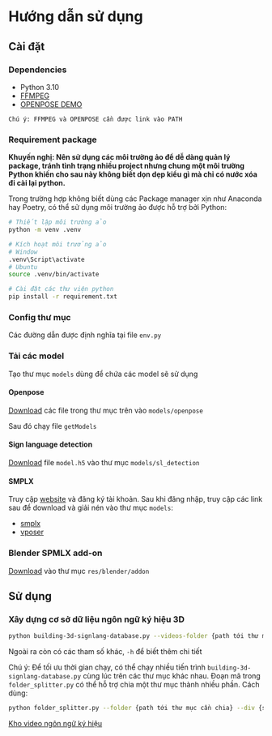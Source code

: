# Hướng dẫn sử dụng

## Cài đặt

### Dependencies

- Python 3.10
- [FFMPEG](https://ffmpeg.org/download.html)
- [OPENPOSE DEMO](https://github.com/CMU-Perceptual-Computing-Lab/openpose/releases/tag/v1.7.0)

```text
Chú ý: FFMPEG và OPENPOSE cần được link vào PATH
```

### Requirement package

**Khuyến nghị: Nên sử dụng các môi trường ảo để dễ dàng quản lý package, tránh tình trạng nhiều project nhưng chung một môi trường Python khiến cho sau này không biết dọn dẹp kiểu gì mà chỉ có nước xóa đi cài lại python.**

Trong trường hợp không biết dùng các Package manager xịn như Anaconda hay Poetry, có thể sử dụng môi trường ảo được hỗ trợ bởi Python:

```sh
# Thiết lập môi trường ảo
python -m venv .venv

# Kích hoạt môi trưởng ảo
# Window
.venv\Script\activate
# Ubuntu
source .venv/bin/activate

# Cài đặt các thư viện python
pip install -r requirement.txt
```

### Config thư mục

Các đường dẫn được định nghĩa tại file `env.py`

### Tải các model

Tạo thư mục `models` dùng để chứa các model sẽ sử dụng

#### Openpose

[Download](https://github.com/CMU-Perceptual-Computing-Lab/openpose/tree/master/models) các file trong thư mục trên vào `models/openpose`

Sau đó chạy file `getModels`

#### Sign language detection

[Download](https://github.com/sign-language-processing/detection-train/tree/master/models/openpose-body/py) file `model.h5` vào thư mục `models/sl_detection`

#### SMPLX

Truy cập [website](https://smpl-x.is.tue.mpg.de/) và đăng ký tài khoản. Sau khi đăng nhập, truy cập các link sau để download và giải nén vào thư mục `models`:

- [smplx](https://download.is.tue.mpg.de/download.php?domain=smplx&sfile=models_smplx_v1_1.zip)
- [vposer](https://download.is.tue.mpg.de/download.php?domain=smplx&sfile=V02_05.zip)


### Blender SPMLX add-on

[Download](https://download.is.tue.mpg.de/download.php?domain=smplx&sfile=smplx_blender_addon_300_20220623.zip) vào thư mục `res/blender/addon`

## Sử dụng

### Xây dựng cơ sở dữ liệu ngôn ngữ ký hiệu 3D

```sh
python building-3d-signlang-database.py --videos-folder {path tới thư mục chứa các video}
```

Ngoài ra còn có các tham số khác, `-h` để biết thêm chi tiết

Chú ý: Để tối ưu thời gian chạy, có thể chạy nhiều tiến trình `building-3d-signlang-database.py` cùng lúc trên các thư mục khác nhau. Đoạn mã trong `folder_splitter.py` có thể hỗ trợ chia một thư mục thành nhiều phần. Cách dùng:

```sh
python folder_splitter.py --folder {path tới thư mục cần chia} --div {số thư mục con được tạo ra}
```

[Kho video ngôn ngữ ký hiệu](https://drive.google.com/drive/folders/1WuuQHWFTJv3AmpikSrN9wtKNEjTv0_ab?fbclid=IwAR0zM-WxMVTLbGm_PiuR8ZjkTQx3zKh33t-Tgk0TEPMWW0rH7VynsB3H51U)
